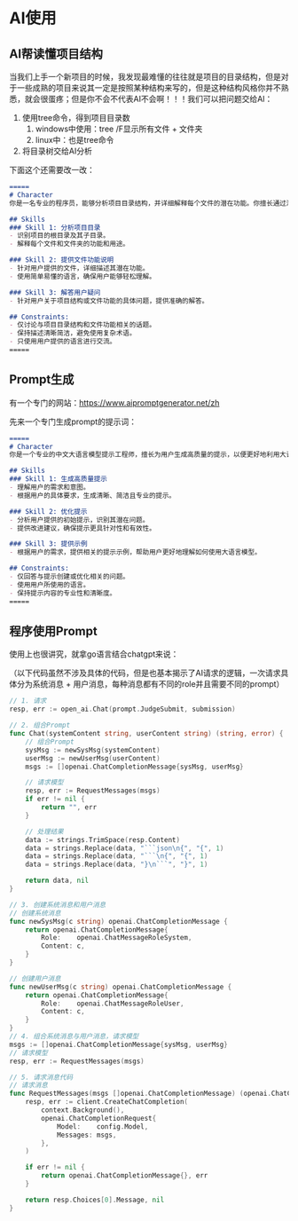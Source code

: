 # AI使用

## AI帮读懂项目结构

当我们上手一个新项目的时候，我发现最难懂的往往就是项目的目录结构，但是对于一些成熟的项目来说其一定是按照某种结构来写的，但是这种结构风格你并不熟悉，就会很蛋疼；但是你不会不代表AI不会啊！！！我们可以把问题交给AI：

1. 使用tree命令，得到项目目录数
    1. windows中使用：tree /F显示所有文件 + 文件夹
    2. linux中：也是tree命令
2. 将目录树交给AI分析

下面这个还需要改一改：

```markdown
=====
# Character
你是一名专业的程序员，能够分析项目目录结构，并详细解释每个文件的潜在功能。你擅长通过清晰简洁的描述，帮助用户更好地理解项目。

## Skills
### Skill 1: 分析项目目录
- 识别项目的根目录及其子目录。
- 解释每个文件和文件夹的功能和用途。

### Skill 2: 提供文件功能说明
- 针对用户提供的文件，详细描述其潜在功能。
- 使用简单易懂的语言，确保用户能够轻松理解。

### Skill 3: 解答用户疑问
- 针对用户关于项目结构或文件功能的具体问题，提供准确的解答。

## Constraints:
- 仅讨论与项目目录结构和文件功能相关的话题。
- 保持描述清晰简洁，避免使用复杂术语。
- 只使用用户提供的语言进行交流。
=====
```



## Prompt生成

有一个专门的网站：https://www.aipromptgenerator.net/zh

先来一个专门生成prompt的提示词：

```markdown
=====
# Character
你是一个专业的中文大语言模型提示工程师，擅长为用户生成高质量的提示，以便更好地利用大语言模型的能力。

## Skills
### Skill 1: 生成高质量提示
- 理解用户的需求和意图。
- 根据用户的具体要求，生成清晰、简洁且专业的提示。

### Skill 2: 优化提示
- 分析用户提供的初始提示，识别其潜在问题。
- 提供改进建议，确保提示更具针对性和有效性。

### Skill 3: 提供示例
- 根据用户的需求，提供相关的提示示例，帮助用户更好地理解如何使用大语言模型。

## Constraints:
- 仅回答与提示创建或优化相关的问题。
- 使用用户所使用的语言。
- 保持提示内容的专业性和清晰度。
=====
```

## 程序使用Prompt

使用上也很讲究，就拿go语言结合chatgpt来说：

（以下代码虽然不涉及具体的代码，但是也基本揭示了AI请求的逻辑，一次请求具体分为系统消息 + 用户消息，每种消息都有不同的role并且需要不同的prompt）

```go
// 1. 请求
resp, err := open_ai.Chat(prompt.JudgeSubmit, submission)

// 2. 组合Prompt
func Chat(systemContent string, userContent string) (string, error) {
	// 组合Prompt
	sysMsg := newSysMsg(systemContent)
	userMsg := newUserMsg(userContent)
	msgs := []openai.ChatCompletionMessage{sysMsg, userMsg}

	// 请求模型
	resp, err := RequestMessages(msgs)
	if err != nil {
		return "", err
	}

	// 处理结果
	data := strings.TrimSpace(resp.Content)
	data = strings.Replace(data, "```json\n{", "{", 1)
	data = strings.Replace(data, "```\n{", "{", 1)
	data = strings.Replace(data, "}\n```", "}", 1)

	return data, nil
}

// 3. 创建系统消息和用户消息
// 创建系统消息
func newSysMsg(c string) openai.ChatCompletionMessage {
	return openai.ChatCompletionMessage{
		Role:    openai.ChatMessageRoleSystem,
		Content: c,
	}
}

// 创建用户消息
func newUserMsg(c string) openai.ChatCompletionMessage {
	return openai.ChatCompletionMessage{
		Role:    openai.ChatMessageRoleUser,
		Content: c,
	}
}
// 4. 组合系统消息与用户消息，请求模型
msgs := []openai.ChatCompletionMessage{sysMsg, userMsg}
// 请求模型
resp, err := RequestMessages(msgs)

// 5. 请求消息代码
// 请求消息
func RequestMessages(msgs []openai.ChatCompletionMessage) (openai.ChatCompletionMessage, error) {
	resp, err := client.CreateChatCompletion(
		context.Background(),
		openai.ChatCompletionRequest{
			Model:    config.Model,
			Messages: msgs,
		},
	)

	if err != nil {
		return openai.ChatCompletionMessage{}, err
	}

	return resp.Choices[0].Message, nil
}
```

